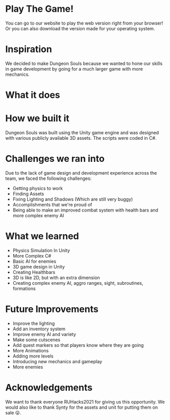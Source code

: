 # Play The Game!
You can go to our website to play the web version right from your browser! Or you can also download the version made for your operating system.

# Inspiration
We decided to make Dungeon Souls because we wanted to hone our skills in game development by going for a much larger game with more mechanics.

# What it does


# How we built it
Dungeon Souls was built using the Unity game engine and was designed with various publicly available 3D assets. The scripts were coded in C#.

# Challenges we ran into
Due to the lack of game design and development experience across the team, we faced the following challenges:

* Getting physics to work
* Finding Assets
* Fixing Lighting and Shadows (Which are still very buggy)
* Accomplishments that we're proud of
* Being able to make an improved combat system with health bars and more complex enemy AI

# What we learned
* Physics Simulation In Unity
* More Complex C#
* Basic AI for enemies
* 3D game design in Unity
* Creating Healthbars
* 3D is like 2D, but with an extra dimension
* Creating complex enemy AI, aggro ranges, sight, subroutines, formations

# Future Improvements
* Improve the lighting
* Add an inventory system
* Improve enemy AI and variety
* Make some cutscenes
* Add quest markers so that players know where they are going
* More Animations
* Adding more levels
* Introducing new mechanics and gameplay
* More enemies

# Acknowledgements
We want to thank everyone RUHacks2021 for giving us this opportunity. We would also like to thank Synty for the assets and unit for putting them on sale 😜.
